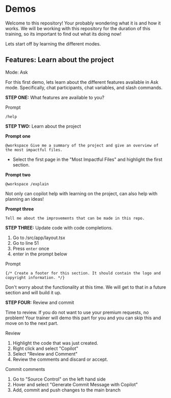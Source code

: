 # Demos

Welcome to this repository! Your probably wondering what it is and how it works. We will be working with this repository for the duration of this training, so its important to find out what its doing now!

Lets start off by learning the different modes.

## Features: Learn about the project

Mode: Ask

For this first demo, lets learn about the different features available in Ask mode. Specifically, chat participants, chat variables, and slash commands.

**STEP ONE:** What features are available to you?

Prompt

```
/help
```

**STEP TWO:** Learn about the project

__Prompt one__
```
@workspace Give me a summary of the project and give an overview of the most impactful files. 
```

- Select the first page in the "Most Impactful Files" and highlight the first section. 

__Prompt two__
```
@workspace /explain 
```

Not only can copilot help with learning on the project, can also help with planning an ideas!

__Prompt three__
```
Tell me about the improvements that can be made in this repo.
```

**STEP THREE:** Update code with code completions.

1. Go to /src/app/layout.tsx 
2. Go to line 51
3. Press `enter` once
4. enter in the prompt below

Prompt
```
{/* Create a footer for this section. It should contain the logo and copyright information. */}
```

Don't worry about the functionality at this time. We will get to that in a future section and will build it up.

**STEP FOUR:** Review and commit

Time to review. If you do not want to use your premium requests, no problem! Your trainer will demo this part for you and you can skip this and move on to the next part. 

Review 

1. Highlight the code that was just created. 
2. Right click and select "Copilot"
3. Select "Review and Comment"
4. Review the comments and discard or accept. 

Commit comments

1. Go to "Source Control" on the left hand side
2. Hover and select "Generate Commit Message with Copilot"
3. Add, commit and push changes to the main branch
